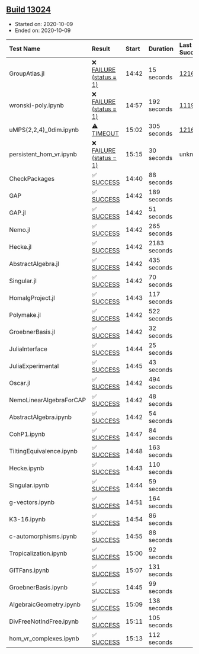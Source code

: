 ## [Build 13024](https://oscarci.mathematik.uni-kl.de/job/oscar/13024/)

* Started on: 2020-10-09
* Ended on: 2020-10-09

| Test Name    | Result | Start | Duration | Last Success | First Failure |
|:-------------|:-------|:------|:---------|:-------------|:--------------|
| GroupAtlas.jl | ❌ [FAILURE (status = 1)](https://oscarci.mathematik.uni-kl.de/job/oscar/13024/artifact/logs/build-13024/GroupAtlas.jl.log) | 14:42 | 15 seconds | [12167](https://oscarci.mathematik.uni-kl.de/job/oscar/12167/) | [12168](https://oscarci.mathematik.uni-kl.de/job/oscar/12168/) |
| wronski-poly.ipynb | ❌ [FAILURE (status = 1)](https://oscarci.mathematik.uni-kl.de/job/oscar/13024/artifact/logs/build-13024/wronski-poly.ipynb.log) | 14:57 | 192 seconds | [11192](https://oscarci.mathematik.uni-kl.de/job/oscar/11192/) | [11193](https://oscarci.mathematik.uni-kl.de/job/oscar/11193/) |
| uMPS(2,2,4)_0dim.ipynb | ⚠ [TIMEOUT](https://oscarci.mathematik.uni-kl.de/job/oscar/13024/artifact/logs/build-13024/uMPS-2-2-4-_0dim.ipynb.log) | 15:02 | 305 seconds | [12167](https://oscarci.mathematik.uni-kl.de/job/oscar/12167/) | [12168](https://oscarci.mathematik.uni-kl.de/job/oscar/12168/) |
| persistent_hom_vr.ipynb | ❌ [FAILURE (status = 1)](https://oscarci.mathematik.uni-kl.de/job/oscar/13024/artifact/logs/build-13024/persistent_hom_vr.ipynb.log) | 15:15 | 30 seconds | unknown | unknown |
| CheckPackages | ✅ [SUCCESS](https://oscarci.mathematik.uni-kl.de/job/oscar/13024/artifact/logs/build-13024/CheckPackages.log) | 14:40 | 88 seconds |  |  |
| GAP | ✅ [SUCCESS](https://oscarci.mathematik.uni-kl.de/job/oscar/13024/artifact/logs/build-13024/GAP.log) | 14:42 | 189 seconds |  |  |
| GAP.jl | ✅ [SUCCESS](https://oscarci.mathematik.uni-kl.de/job/oscar/13024/artifact/logs/build-13024/GAP.jl.log) | 14:42 | 51 seconds |  |  |
| Nemo.jl | ✅ [SUCCESS](https://oscarci.mathematik.uni-kl.de/job/oscar/13024/artifact/logs/build-13024/Nemo.jl.log) | 14:42 | 265 seconds |  |  |
| Hecke.jl | ✅ [SUCCESS](https://oscarci.mathematik.uni-kl.de/job/oscar/13024/artifact/logs/build-13024/Hecke.jl.log) | 14:42 | 2183 seconds |  |  |
| AbstractAlgebra.jl | ✅ [SUCCESS](https://oscarci.mathematik.uni-kl.de/job/oscar/13024/artifact/logs/build-13024/AbstractAlgebra.jl.log) | 14:42 | 435 seconds |  |  |
| Singular.jl | ✅ [SUCCESS](https://oscarci.mathematik.uni-kl.de/job/oscar/13024/artifact/logs/build-13024/Singular.jl.log) | 14:42 | 70 seconds |  |  |
| HomalgProject.jl | ✅ [SUCCESS](https://oscarci.mathematik.uni-kl.de/job/oscar/13024/artifact/logs/build-13024/HomalgProject.jl.log) | 14:43 | 117 seconds |  |  |
| Polymake.jl | ✅ [SUCCESS](https://oscarci.mathematik.uni-kl.de/job/oscar/13024/artifact/logs/build-13024/Polymake.jl.log) | 14:42 | 522 seconds |  |  |
| GroebnerBasis.jl | ✅ [SUCCESS](https://oscarci.mathematik.uni-kl.de/job/oscar/13024/artifact/logs/build-13024/GroebnerBasis.jl.log) | 14:42 | 32 seconds |  |  |
| JuliaInterface | ✅ [SUCCESS](https://oscarci.mathematik.uni-kl.de/job/oscar/13024/artifact/logs/build-13024/JuliaInterface.log) | 14:44 | 25 seconds |  |  |
| JuliaExperimental | ✅ [SUCCESS](https://oscarci.mathematik.uni-kl.de/job/oscar/13024/artifact/logs/build-13024/JuliaExperimental.log) | 14:45 | 43 seconds |  |  |
| Oscar.jl | ✅ [SUCCESS](https://oscarci.mathematik.uni-kl.de/job/oscar/13024/artifact/logs/build-13024/Oscar.jl.log) | 14:42 | 494 seconds |  |  |
| NemoLinearAlgebraForCAP | ✅ [SUCCESS](https://oscarci.mathematik.uni-kl.de/job/oscar/13024/artifact/logs/build-13024/NemoLinearAlgebraForCAP.log) | 14:42 | 48 seconds |  |  |
| AbstractAlgebra.ipynb | ✅ [SUCCESS](https://oscarci.mathematik.uni-kl.de/job/oscar/13024/artifact/logs/build-13024/AbstractAlgebra.ipynb.log) | 14:42 | 54 seconds |  |  |
| CohP1.ipynb | ✅ [SUCCESS](https://oscarci.mathematik.uni-kl.de/job/oscar/13024/artifact/logs/build-13024/CohP1.ipynb.log) | 14:47 | 84 seconds |  |  |
| TiltingEquivalence.ipynb | ✅ [SUCCESS](https://oscarci.mathematik.uni-kl.de/job/oscar/13024/artifact/logs/build-13024/TiltingEquivalence.ipynb.log) | 14:48 | 163 seconds |  |  |
| Hecke.ipynb | ✅ [SUCCESS](https://oscarci.mathematik.uni-kl.de/job/oscar/13024/artifact/logs/build-13024/Hecke.ipynb.log) | 14:43 | 110 seconds |  |  |
| Singular.ipynb | ✅ [SUCCESS](https://oscarci.mathematik.uni-kl.de/job/oscar/13024/artifact/logs/build-13024/Singular.ipynb.log) | 14:44 | 59 seconds |  |  |
| g-vectors.ipynb | ✅ [SUCCESS](https://oscarci.mathematik.uni-kl.de/job/oscar/13024/artifact/logs/build-13024/g-vectors.ipynb.log) | 14:51 | 164 seconds |  |  |
| K3-16.ipynb | ✅ [SUCCESS](https://oscarci.mathematik.uni-kl.de/job/oscar/13024/artifact/logs/build-13024/K3-16.ipynb.log) | 14:54 | 86 seconds |  |  |
| c-automorphisms.ipynb | ✅ [SUCCESS](https://oscarci.mathematik.uni-kl.de/job/oscar/13024/artifact/logs/build-13024/c-automorphisms.ipynb.log) | 14:55 | 88 seconds |  |  |
| Tropicalization.ipynb | ✅ [SUCCESS](https://oscarci.mathematik.uni-kl.de/job/oscar/13024/artifact/logs/build-13024/Tropicalization.ipynb.log) | 15:00 | 92 seconds |  |  |
| GITFans.ipynb | ✅ [SUCCESS](https://oscarci.mathematik.uni-kl.de/job/oscar/13024/artifact/logs/build-13024/GITFans.ipynb.log) | 15:07 | 131 seconds |  |  |
| GroebnerBasis.ipynb | ✅ [SUCCESS](https://oscarci.mathematik.uni-kl.de/job/oscar/13024/artifact/logs/build-13024/GroebnerBasis.ipynb.log) | 14:45 | 99 seconds |  |  |
| AlgebraicGeometry.ipynb | ✅ [SUCCESS](https://oscarci.mathematik.uni-kl.de/job/oscar/13024/artifact/logs/build-13024/AlgebraicGeometry.ipynb.log) | 15:09 | 138 seconds |  |  |
| DivFreeNotIndFree.ipynb | ✅ [SUCCESS](https://oscarci.mathematik.uni-kl.de/job/oscar/13024/artifact/logs/build-13024/DivFreeNotIndFree.ipynb.log) | 15:11 | 105 seconds |  |  |
| hom_vr_complexes.ipynb | ✅ [SUCCESS](https://oscarci.mathematik.uni-kl.de/job/oscar/13024/artifact/logs/build-13024/hom_vr_complexes.ipynb.log) | 15:13 | 112 seconds |  |  |
